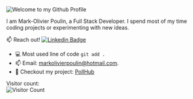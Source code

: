 <img src="https://github.com/BrunnerLivio/brunnerlivio/blob/master/images/welcome.png?raw=true" style="max-width: 100%;" alt="Welcome to my Github Profile" />

I am Mark-Olivier Poulin, a Full Stack Developer. I spend most of my time coding projects or experimenting with new ideas.

:mailbox: Reach out!
[![Linkedin Badge](https://img.shields.io/badge/MarkOlivier_Poulin-0077B5?style=for-the-badge&logo=linkedin&logoColor=white)](https://www.linkedin.com/in/mark-olivier-poulin-913aaa170/)

<!-- TODO: Add last video link -->

<!-- - 🔭 I’m currently working at @Vooban -->
- :computer: Most used line of code `git add .`
- 📫 Email: markolivierpoulin@hotmail.com.
- 🚀 Checkout my project: [PollHub](https://pollhub.vote)

Visitor count: </br> 
![Visitor Count](https://profile-counter.glitch.me/Markol17/count.svg)

<!--START_SECTION:waka-->
<!--END_SECTION:waka-->


